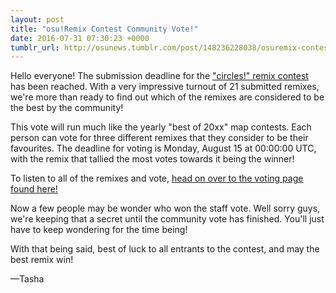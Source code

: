 ```yaml
---
layout: post
title: "osu!Remix Contest Community Vote!"
date: 2016-07-31 07:30:23 +0000
tumblr_url: http://osunews.tumblr.com/post/148236228038/osuremix-contest-community-vote
---
```


Hello everyone! The submission deadline for the ["circles!" remix contest](https://osu.ppy.sh/home/news/2016-05-06-osu-circles-remix-contest) has been reached. With a very impressive turnout of 21 submitted remixes, we're more than ready to find out which of the remixes are considered to be the best by the community!

This vote will run much like the yearly "best of 20xx" map contests. Each person can vote for three different remixes that they consider to be their favourites. The deadline for voting is Monday, August 15 at 00:00:00 UTC, with the remix that tallied the most votes towards it being the winner!

To listen to all of the remixes and vote, [head on over to the voting page found here!](https://osu.ppy.sh/community/contests/1)

Now a few people may be wonder who won the staff vote. Well sorry guys, we're keeping that a secret until the community vote has finished. You'll just have to keep wondering for the time being!

With that being said, best of luck to all entrants to the contest, and may the best remix win!

—Tasha
